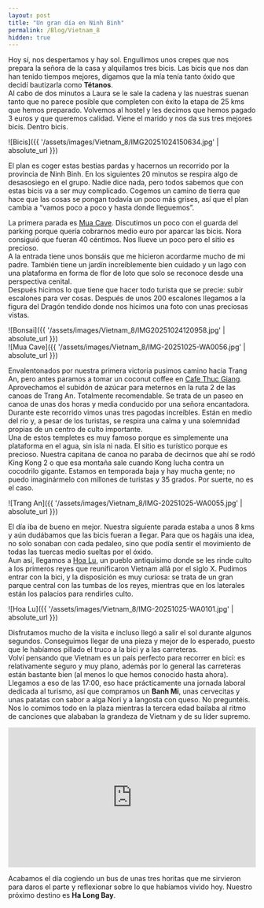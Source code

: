 ```yaml
---
layout: post
title: "Un gran día en Ninh Binh"
permalink: /Blog/Vietnam_8
hidden: true
---
```


Hoy sí, nos despertamos y hay sol. Engullimos unos crepes que nos prepara la señora de la casa y alquilamos tres bicis. Las bicis que nos dan han tenido tiempos mejores, digamos que la mía tenía tanto óxido que decidí bautizarla como **Tétanos**.  
Al cabo de dos minutos a Laura se le sale la cadena y las nuestras suenan tanto que no parece posible que completen con éxito la etapa de 25 kms que hemos preparado. Volvemos al hostel y les decimos que hemos pagado 3 euros y que queremos calidad. Viene el marido y nos da sus tres mejores bicis. Dentro bicis.

![Bicis]({{ '/assets/images/Vietnam_8/IMG20251024150634.jpg' | absolute_url }})

El plan es coger estas bestias pardas y hacernos un recorrido por la provincia de Ninh Binh. En los siguientes 20 minutos se respira algo de desasosiego en el grupo. Nadie dice nada, pero todos sabemos que con estas bicis va a ser muy complicado. Cogemos un camino de tierra que hace que las cosas se pongan todavía un poco más grises, así que el plan cambia a “vamos poco a poco y hasta donde lleguemos”.

La primera parada es [Mua Cave](https://maps.app.goo.gl/s7yRZC41dSHaKrbu7). Discutimos un poco con el guarda del parking porque quería cobrarnos medio euro por aparcar las bicis. Nora consiguió que fueran 40 céntimos. Nos llueve un poco pero el sitio es precioso.  
A la entrada tiene unos bonsáis que me hicieron acordarme mucho de mi padre. También tiene un jardín increíblemente bien cuidado y un lago con una plataforma en forma de flor de loto que solo se reconoce desde una perspectiva cenital.  
Después hicimos lo que tiene que hacer todo turista que se precie: subir escalones para ver cosas. Después de unos 200 escalones llegamos a la figura del Dragón tendido donde nos hicimos una foto con unas preciosas vistas.

![Bonsai]({{ '/assets/images/Vietnam_8/IMG20251024120958.jpg' | absolute_url }})  
![Mua Cave]({{ '/assets/images/Vietnam_8/IMG-20251025-WA0056.jpg' | absolute_url }})

Envalentonados por nuestra primera victoria pusimos camino hacia Trang An, pero antes paramos a tomar un coconut coffee en [Cafe Thuc Giang](https://maps.app.goo.gl/4HSg54pVzsTiKNCx8).  
Aprovechamos el subidón de azúcar para meternos en la ruta 2 de las canoas de Trang An. Totalmente recomendable. Se trata de un paseo en canoa de unas dos horas y media conducido por una señora encantadora. Durante este recorrido vimos unas tres pagodas increíbles. Están en medio del río y, a pesar de los turistas, se respira una calma y una solemnidad propias de un centro de culto importante.  
Una de estos templetes es muy famoso porque es simplemente una plataforma en el agua, sin isla ni nada. El sitio es turístico porque es precioso. Nuestra capitana de canoa no paraba de decirnos que ahí se rodó King Kong 2 o que esa montaña sale cuando Kong lucha contra un cocodrilo gigante. Estamos en temporada baja y hay mucha gente; no puedo imaginármelo con millones de turistas y 35 grados. Por suerte, no es el caso.

![Trang An]({{ '/assets/images/Vietnam_8/IMG-20251025-WA0055.jpg' | absolute_url }})

El día iba de bueno en mejor. Nuestra siguiente parada estaba a unos 8 kms y aún dudábamos que las bicis fueran a llegar. Para que os hagáis una idea, no solo sonaban con cada pedaleo, sino que podía sentir el movimiento de todas las tuercas medio sueltas por el óxido.  
Aun así, llegamos a [Hoa Lu](https://maps.app.goo.gl/8MFPUR3HnUnu7jGCA), un pueblo antiquísimo donde se les rinde culto a los primeros reyes que reunificaron Vietnam allá por el siglo X. Pudimos entrar con la bici, y la disposición es muy curiosa: se trata de un gran parque central con las tumbas de los reyes, mientras que en los laterales están los palacios para rendirles culto.

![Hoa Lu]({{ '/assets/images/Vietnam_8/IMG-20251025-WA0101.jpg' | absolute_url }})

Disfrutamos mucho de la visita e incluso llegó a salir el sol durante algunos segundos. Conseguimos llegar de una pieza y mejor de lo esperado, puesto que le habíamos pillado el truco a la bici y a las carreteras.  
Volví pensando que Vietnam es un país perfecto para recorrer en bici: es relativamente seguro y muy plano, además por lo general las carreteras están bastante bien (al menos lo que hemos conocido hasta ahora).  
Llegamos a eso de las 17:00, eso hace prácticamente una jornada laboral dedicada al turismo, así que compramos un **Banh Mi**, unas cervecitas y unas patatas con sabor a alga Nori y a langosta con queso. No preguntéis.  
Nos lo comimos todo en la plaza mientras la tercera edad bailaba al ritmo de canciones que alababan la grandeza de Vietnam y de su líder supremo.

<div style="position: relative; padding-bottom: 56.25%; height: 0; overflow: hidden; max-width: 100%;">
<iframe src="https://www.youtube.com/embed/zSWr14_AqAI" title="YouTube video" frameborder="0" allowfullscreen style="position: absolute; top: 0; left: 0; width: 100%; height: 100%;"></iframe>
</div>

Acabamos el día cogiendo un bus de unas tres horitas que me sirvieron para daros el parte y reflexionar sobre lo que habíamos vivido hoy. Nuestro próximo destino es **Ha Long Bay**.